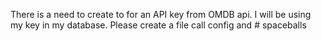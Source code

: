 There is a need to create to for an API key from OMDB api. I will be using my key in my database. Please create a file call config and # spaceballs

